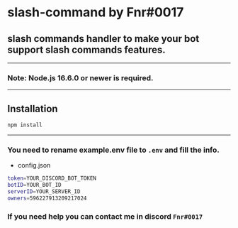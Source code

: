 # slash-command by Fnr#0017

## slash commands handler to make your bot support slash commands features.

---
### Note: Node.js 16.6.0 or newer is required.
---

## Installation

```sh
npm install
```

---
### You need to rename example.env file to `.env` and fill the info.

- config.json
```sh
token=YOUR_DISCORD_BOT_TOKEN
botID=YOUR_BOT_ID
serverID=YOUR_SERVER_ID
owners=596227913209217024
```

### If you need help you can contact me in discord `Fnr#0017`
